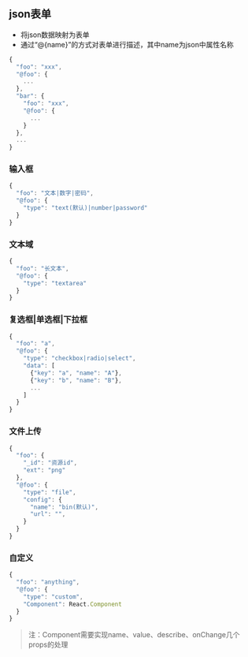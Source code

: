 ## json表单

- 将json数据映射为表单
- 通过“@{name}”的方式对表单进行描述，其中name为json中属性名称

```js
{
  "foo": "xxx",
  "@foo": {
    ...
  },
  "bar": {
    "foo": "xxx",
    "@foo": {
      ...
    }
  },
  ...
}
```

### 输入框

```js
{
  "foo": "文本|数字|密码",
  "@foo": {
    "type": "text(默认)|number|password"
  }
}
```

### 文本域

```js
{
  "foo": "长文本",
  "@foo": {
    "type": "textarea"
  }
}
```

### 复选框|单选框|下拉框

```js
{
  "foo": "a",
  "@foo": {
    "type": "checkbox|radio|select",
    "data": [
      {"key": "a", "name": "A"},
      {"key": "b", "name": "B"},
      ...
    ]
  }
}
```

### 文件上传

```js
{
  "foo": {
    "_id": "资源id",
    "ext": "png"
  },
  "@foo": {
    "type": "file",
    "config": {
      "name": "bin(默认)",
      "url": "",
    }
  }
}
```

### 自定义

```js
{
  "foo": "anything",
  "@foo": {
    "type": "custom",
    "Component": React.Component
  }
}
```
> 注：Component需要实现name、value、describe、onChange几个props的处理